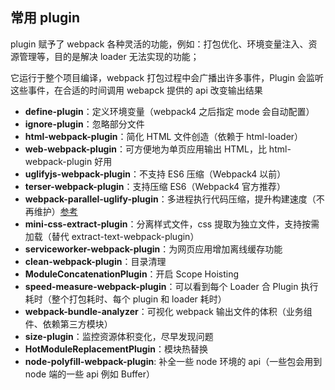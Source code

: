 ## 常用 plugin

plugin 赋予了 webpack 各种灵活的功能，例如：打包优化、环境变量注入、资源管理等，目的是解决 loader 无法实现的功能；

它运行于整个项目编译，webpack 打包过程中会广播出许多事件，Plugin 会监听这些事件，在合适的时间调用 webapck 提供的 api 改变输出结果

- **define-plugin**：定义环境变量（webpack4 之后指定 mode 会自动配置）
- **ignore-plugin**：忽略部分文件
- **html-webpack-plugin**：简化 HTML 文件创造（依赖于 html-loader）
- **web-webpack-plugin**：可方便地为单页应用输出 HTML，比 html-webpack-plugin 好用
- **uglifyjs-webpack-plugin**：不支持 ES6 压缩（Webpack4 以前）
- **terser-webpack-plugin**：支持压缩 ES6（Webpack4 官方推荐）
- **webpack-parallel-uglify-plugin**：多进程执行代码压缩，提升构建速度（不再维护）[参考](https://juejin.cn/post/6844903911568965645)
- **mini-css-extract-plugin**：分离样式文件，css 提取为独立文件，支持按需加载（替代 extract-text-webpack-plugin）
- **serviceworker-webpack-plugin**：为网页应用增加离线缓存功能
- **clean-webpack-plugin**：目录清理
- **ModuleConcatenationPlugin**：开启 Scope Hoisting
- **speed-measure-webpack-plugin**：可以看到每个 Loader 合 Plugin 执行耗时（整个打包耗时、每个 plugin 和 loader 耗时）
- **webpack-bundle-analyzer**：可视化 webpack 输出文件的体积（业务组件、依赖第三方模块）
- **size-plugin**：监控资源体积变化，尽早发现问题
- **HotModuleReplacementPlugin**：模块热替换
- **node-polyfill-webpack-plugin**: 补全一些 node 环境的 api（一些包会用到 node 端的一些 api 例如 Buffer）
